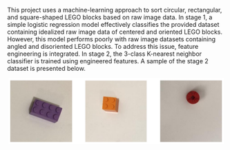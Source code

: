 This project uses a machine-learning approach to sort circular, rectangular, and square-shaped LEGO blocks based on raw image data. In stage 1, a simple logistic regression model effectively classifies the provided dataset containing idealized raw image data of centered and oriented LEGO blocks. However, this model performs poorly with raw image datasets containing angled and disoriented LEGO blocks. To address this issue, feature engineering is integrated. In stage 2, the 3-class K-nearest neighbor classifier is trained using engineered features. A sample of the stage 2 dataset is presented below.

<p align='center'>
    <img src='sample.jpg' width=500px>
</p>

